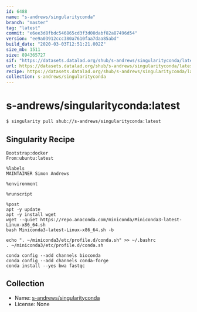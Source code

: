 ```yaml
---
id: 6488
name: "s-andrews/singularityconda"
branch: "master"
tag: "latest"
commit: "e6ee3d8fbdc546865cd3f3d00dabf82a87496d54"
version: "ee9a03912ccc380a7610faa7daa85abd"
build_date: "2020-03-03T12:51:21.002Z"
size_mb: 1511
size: 894365727
sif: "https://datasets.datalad.org/shub/s-andrews/singularityconda/latest/2020-03-03-e6ee3d8f-ee9a0391/ee9a03912ccc380a7610faa7daa85abd.simg"
url: https://datasets.datalad.org/shub/s-andrews/singularityconda/latest/2020-03-03-e6ee3d8f-ee9a0391/
recipe: https://datasets.datalad.org/shub/s-andrews/singularityconda/latest/2020-03-03-e6ee3d8f-ee9a0391/Singularity
collection: s-andrews/singularityconda
---
```


# s-andrews/singularityconda:latest

```bash
$ singularity pull shub://s-andrews/singularityconda:latest
```

## Singularity Recipe

```singularity
Bootstrap:docker  
From:ubuntu:latest  

%labels
MAINTAINER Simon Andrews

%environment

%runscript

%post  
apt -y update
apt -y install wget
wget --quiet https://repo.anaconda.com/miniconda/Miniconda3-latest-Linux-x86_64.sh
bash Miniconda3-latest-Linux-x86_64.sh -b

echo ". ~/miniconda3/etc/profile.d/conda.sh" >> ~/.bashrc
. ~/miniconda3/etc/profile.d/conda.sh

conda config --add channels bioconda
conda config --add channels conda-forge
conda install --yes bwa fastqc
```

## Collection

 - Name: [s-andrews/singularityconda](https://github.com/s-andrews/singularityconda)
 - License: None


